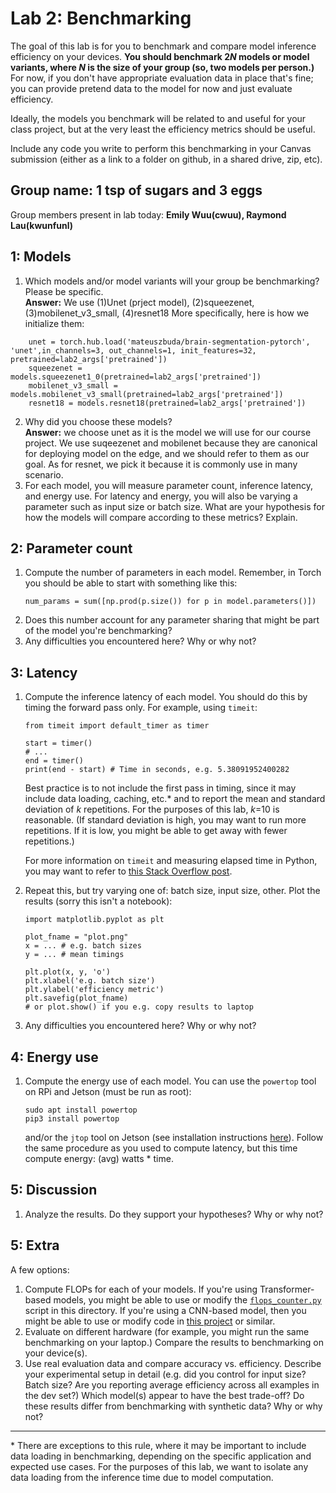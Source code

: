 Lab 2: Benchmarking
===
The goal of this lab is for you to benchmark and compare model inference efficiency on your devices. **You should benchmark 2*N* models or model variants, where *N* is the size of your group (so, two models per person.)** For now, if you don't have appropriate evaluation data in place that's fine; you can provide pretend data to the model for now and just evaluate efficiency.

Ideally, the models you benchmark will be related to and useful for your class project, but at the very least the efficiency metrics should be useful.

Include any code you write to perform this benchmarking in your Canvas submission (either as a link to a folder on github, in a shared drive, zip, etc).

Group name: 1 tsp of sugars and 3 eggs
---
Group members present in lab today: <b>Emily Wuu(cwuu), Raymond Lau(kwunfunl)</b>


1: Models
----
1. Which models and/or model variants will your group be benchmarking? Please be specific.<br/>
<b>Answer:</b> We use (1)Unet (prject model), (2)squeezenet, (3)mobilenet_v3_small, (4)resnet18
More specifically, here is how we initialize them:
```
    unet = torch.hub.load('mateuszbuda/brain-segmentation-pytorch', 'unet',in_channels=3, out_channels=1, init_features=32, pretrained=lab2_args['pretrained'])
    squeezenet = models.squeezenet1_0(pretrained=lab2_args['pretrained'])
    mobilenet_v3_small = models.mobilenet_v3_small(pretrained=lab2_args['pretrained'])
    resnet18 = models.resnet18(pretrained=lab2_args['pretrained'])
```
2. Why did you choose these models?<br/>
<b>Answer:</b> we choose unet as it is the model we will use for our course project. We use suqeezenet and mobilenet because they are canonical for deploying model on the edge, and we should refer to them as our goal. As for resnet, we pick it because it is commonly use in many scenario.
3. For each model, you will measure parameter count, inference latency, and energy use. For latency and energy, you will also be varying a parameter such as input size or batch size. What are your hypothesis for how the models will compare according to these metrics? Explain.

2: Parameter count
----
1. Compute the number of parameters in each model. Remember, in Torch you should be able to start with something like this:
   ```
   num_params = sum([np.prod(p.size()) for p in model.parameters()])
   ```
2. Does this number account for any parameter sharing that might be part of the model you're benchmarking? 
3. Any difficulties you encountered here? Why or why not?

3: Latency
----
1. Compute the inference latency of each model. You should do this by timing the forward pass only. For example, using `timeit`:
    ```
    from timeit import default_timer as timer

    start = timer()
    # ...
    end = timer()
    print(end - start) # Time in seconds, e.g. 5.38091952400282
    ```
    Best practice is to not include the first pass in timing, since it may include data loading, caching, etc.* and to report the mean and standard deviation of *k* repetitions. For the purposes of this lab, *k*=10 is reasonable. (If standard deviation is high, you may want to run more repetitions. If it is low, you might be able to get away with fewer repetitions.)
    
    For more information on `timeit` and measuring elapsed time in Python, you may want to refer to [this Stack Overflow post](https://stackoverflow.com/questions/7370801/how-to-measure-elapsed-time-in-python).
2. Repeat this, but try varying one of: batch size, input size, other. Plot the results (sorry this isn't a notebook):
   ```
   import matplotlib.pyplot as plt
   
   plot_fname = "plot.png"
   x = ... # e.g. batch sizes
   y = ... # mean timings
   
   plt.plot(x, y, 'o')
   plt.xlabel('e.g. batch size')
   plt.ylabel('efficiency metric')
   plt.savefig(plot_fname)
   # or plot.show() if you e.g. copy results to laptop
   ```
4. Any difficulties you encountered here? Why or why not?

4: Energy use
----
1. Compute the energy use of each model. You can use the `powertop` tool on RPi and Jetson (must be run as root):
    ```
    sudo apt install powertop
    pip3 install powertop
    ```
    and/or the `jtop` tool on Jetson (see installation instructions [here](https://github.com/rbonghi/jetson_stats/)). Follow the same procedure as you used to compute latency, but this time compute energy: (avg) watts * time.

5: Discussion
----
1. Analyze the results. Do they support your hypotheses? Why or why not? 

5: Extra
----
A few options:
1. Compute FLOPs for each of your models. If you're using Transformer-based models, you might be able to use or modify the [`flops_counter.py`]() script in this directory. If you're using a CNN-based model, then you might be able to use or modify code in [this project](https://github.com/1adrianb/pytorch-estimate-flops) or similar. 
2. Evaluate on different hardware (for example, you might run the same benchmarking on your laptop.) Compare the results to benchmarking on your device(s).
3. Use real evaluation data and compare accuracy vs. efficiency. Describe your experimental setup in detail (e.g. did you control for input size? Batch size? Are you reporting average efficiency across all examples in the dev set?) Which model(s) appear to have the best trade-off? Do these results differ from benchmarking with synthetic data? Why or why not?

----
\* There are exceptions to this rule, where it may be important to include data loading in benchmarking, depending on the specific application and expected use cases. For the purposes of this lab, we want to isolate any data loading from the inference time due to model computation.

